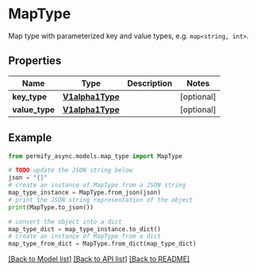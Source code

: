 # MapType

Map type with parameterized key and value types, e.g. `map<string, int>`.

## Properties

Name | Type | Description | Notes
------------ | ------------- | ------------- | -------------
**key_type** | [**V1alpha1Type**](V1alpha1Type.md) |  | [optional] 
**value_type** | [**V1alpha1Type**](V1alpha1Type.md) |  | [optional] 

## Example

```python
from permify_async.models.map_type import MapType

# TODO update the JSON string below
json = "{}"
# create an instance of MapType from a JSON string
map_type_instance = MapType.from_json(json)
# print the JSON string representation of the object
print(MapType.to_json())

# convert the object into a dict
map_type_dict = map_type_instance.to_dict()
# create an instance of MapType from a dict
map_type_from_dict = MapType.from_dict(map_type_dict)
```
[[Back to Model list]](../README.md#documentation-for-models) [[Back to API list]](../README.md#documentation-for-api-endpoints) [[Back to README]](../README.md)



